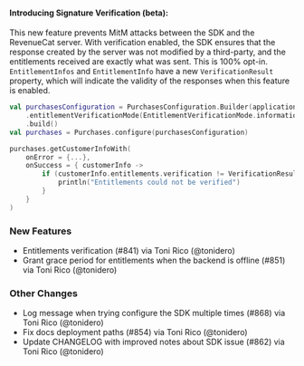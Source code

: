 #### Introducing Signature Verification (beta):

This new feature prevents MitM attacks between the SDK and the RevenueCat server.
With verification enabled, the SDK ensures that the response created by the server was not modified by a third-party, and the entitlements received are exactly what was sent.
This is 100% opt-in. `EntitlementInfos` and `EntitlementInfo` have a new `VerificationResult` property, which will indicate the validity of the responses when this feature is enabled.

```kotlin
val purchasesConfiguration = PurchasesConfiguration.Builder(application, apiKey)
	.entitlementVerificationMode(EntitlementVerificationMode.informational)
	.build()
val purchases = Purchases.configure(purchasesConfiguration)

purchases.getCustomerInfoWith(
	onError = {...},
	onSuccess = { customerInfo -> 
		if (customerInfo.entitlements.verification != VerificationResult.SUCCESS) {
			println("Entitlements could not be verified")
		}
	}
)
```

### New Features
* Entitlements verification (#841) via Toni Rico (@tonidero)
* Grant grace period for entitlements when the backend is offline (#851) via Toni Rico (@tonidero)
### Other Changes
* Log message when trying configure the SDK multiple times (#868) via Toni Rico (@tonidero)
* Fix docs deployment paths (#854) via Toni Rico (@tonidero)
* Update CHANGELOG with improved notes about SDK issue (#862) via Toni Rico (@tonidero)
